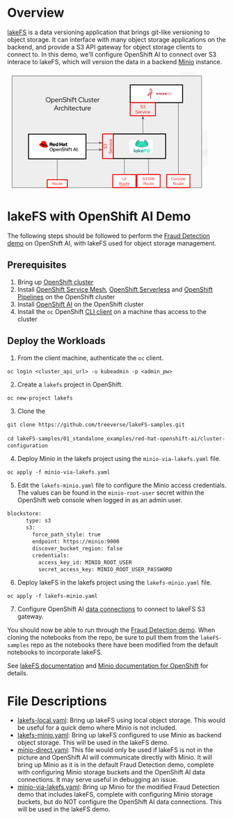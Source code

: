 # Overview

[lakeFS](https://lakefs.io/) is a data versioning application that brings git-like versioning to object storage. It can interface with many object storage applications on the backend, and provide a S3 API gateway for object storage clients to connect to. In this demo, we'll configure OpenShift AI to connect over S3 interace to lakeFS, which will version the data in a backend [Minio](https://min.io/docs/minio/kubernetes/openshift/index.html) instance.

![lakefs](img/lakefs.png)

# lakeFS with OpenShift AI Demo

The following steps should be followed to perform the [Fraud Detection demo](https://docs.redhat.com/en/documentation/red_hat_openshift_ai_self-managed/2.13/html/openshift_ai_tutorial_-_fraud_detection_example/index) on OpenShift AI, with lakeFS used for object storage management.

## Prerequisites

1. Bring up [OpenShift cluster](https://docs.redhat.com/en/documentation/openshift_container_platform/4.17#Install)
2. Install [OpenShift Service Mesh](https://docs.openshift.com/container-platform/4.16/service_mesh/v2x/installing-ossm.html#ossm-install-ossm-operator_installing-ossm), [OpenShift Serverless](https://docs.openshift.com/serverless/1.34/install/install-serverless-operator.html) and [OpenShift Pipelines](https://docs.openshift.com/pipelines/1.16/install_config/installing-pipelines.html) on the OpenShift cluster
3. Install [OpenShift AI](https://docs.redhat.com/en/documentation/red_hat_openshift_ai_self-managed/2.13/html/installing_and_uninstalling_openshift_ai_self-managed/index) on the OpenShift cluster
4. Install the `oc` OpenShift [CLI client](https://docs.openshift.com/container-platform/4.16/cli_reference/openshift_cli/getting-started-cli.html) on a machine thas access to the cluster

## Deploy the Workloads

1. From the client machine, authenticate the `oc` client.

```
oc login <cluster_api_url> -u kubeadmin -p <admin_pw>
```

2. Create a `lakefs` project in OpenShift.

```
oc new-project lakefs
```

3. Clone the 

```
git clone https://github.com/treeverse/lakeFS-samples.git

cd lakeFS-samples/01_standalone_examples/red-hat-openshift-ai/cluster-configuration
```

4. Deploy Minio in the lakefs project using the `minio-via-lakefs.yaml` file.

```
oc apply -f minio-via-lakefs.yaml
```

5. Edit the `lakefs-minio.yaml` file to configure the Minio access credentials. The values can be found in the `minio-root-user` secret within the OpenShift web console when logged in as an admin user.

```
blockstore:
      type: s3
      s3:
        force_path_style: true
        endpoint: https://minio:9000
        discover_bucket_region: false
        credentials:
          access_key_id: MINIO_ROOT_USER
          secret_access_key: MINIO_ROOT_USER_PASSWORD
```

6. Deploy lakeFS in the lakefs project using the `lakefs-minio.yaml` file.

```
oc apply -f lakefs-minio.yaml
```

7. Configure OpenShift AI [data connections](https://docs.redhat.com/en/documentation/red_hat_openshift_ai_self-managed/2.13/html/working_on_data_science_projects/using-data-connections_projects#adding-a-data-connection-to-your-data-science-project_projects) to connect to lakeFS S3 gateway.

You should now be able to run through the [Fraud Detection demo](https://docs.redhat.com/en/documentation/red_hat_openshift_ai_self-managed/2.13/html/openshift_ai_tutorial_-_fraud_detection_example/index). When cloning the notebooks from the repo, be sure to pull them from the `lakeFS-samples` repo as the notebooks there have been modified from the default notebooks to incorporate lakeFS.

See [lakeFS documentation](https://docs.lakefs.io/) and [Minio documentation for OpenShift](https://min.io/docs/minio/kubernetes/openshift/index.html) for details.

# File Descriptions

- [lakefs-local.yaml](./lakefs-local.yaml): Bring up lakeFS using local object storage. This would be useful for a quick demo where Minio is not included.
- [lakefs-minio.yaml](./lakefs-minio.yaml): Bring up lakeFS configured to use Minio as backend object storage. This will be used in the lakeFS demo.
- [minio-direct.yaml](./minio-direct.yaml): This file would only be used if lakeFS is not in the picture and OpenShift AI will communicate directly with Minio. It will bring up Minio as it is in the default Fraud Detection demo, complete with configuring Minio storage buckets and the OpenShift AI data connections. It may serve useful in debugging an issue.
- [minio-via-lakefs.yaml](./minio-via-lakefs.yaml): Bring up Minio for the modified Fraud Detection demo that includes lakeFS, complete with configuring Minio storage buckets, but do NOT configure the OpenShift AI data connections. This will be used in the lakeFS demo.
